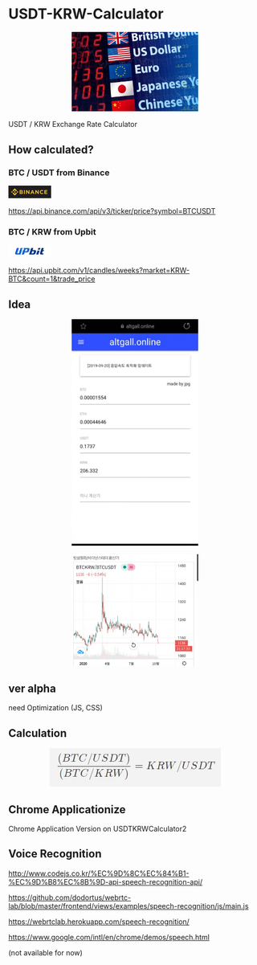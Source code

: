 # USDT-KRW-Calculator

<p align="center"><img src="/img/foreignExchange.jpg" width="50%" height="50%"></p>

USDT / KRW Exchange Rate Calculator

## How calculated?

### BTC / USDT from Binance

![calculation](/img/binance.jpg)

https://api.binance.com/api/v3/ticker/price?symbol=BTCUSDT

### BTC / KRW from Upbit

![calculation](/img/upbit.jpg)

https://api.upbit.com/v1/candles/weeks?market=KRW-BTC&count=1&trade_price

## Idea

<p align="center"><img src="/img/altgallonline.jpg" width="50%" height="50%"></p>

<p align="center"><img src="/img/idea2.jpg" width="50%" height="50%"></p>

## ver alpha

need Optimization (JS, CSS)

## Calculation

<p align="center"><img src="/img/math.jpg"></p>

## Chrome Applicationize

Chrome Application Version on USDTKRWCalculator2

## Voice Recognition

http://www.codejs.co.kr/%EC%9D%8C%EC%84%B1-%EC%9D%B8%EC%8B%9D-api-speech-recognition-api/

https://github.com/dodortus/webrtc-lab/blob/master/frontend/views/examples/speech-recognition/js/main.js

https://webrtclab.herokuapp.com/speech-recognition/

https://www.google.com/intl/en/chrome/demos/speech.html

(not available for now)

